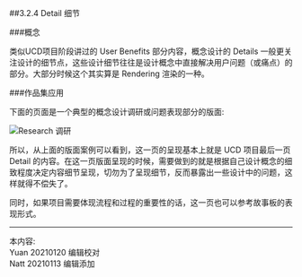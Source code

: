 ##3.2.4 Detail 细节

###概念

类似UCD项目阶段讲过的 User Benefits 部分内容，概念设计的 Details 一般更关注设计的细节点，这些设计细节往往是设计概念中直接解决用户问题（或痛点）的部分。大部分时候这个其实算是 Rendering 渲染的一种。


###作品集应用

下面的页面是一个典型的概念设计调研或问题表现部分的版面:  

![Research 调研](http://kitpic.makebi.net/2021/idcd_04.jpg)

所以，从上面的版面案例可以看到，这一页的呈现基本上就是 UCD 项目最后一页 Detail 的内容。在这一页版面呈现的时候，需要做到的就是根据自己设计概念的细致程度决定内容细节呈现，切勿为了呈现细节，反而暴露出一些设计中的问题，这样就得不偿失了。  

同时，如果项目需要体现流程和过程的重要性的话，这一页也可以参考故事板的表现形式。


---
本内容:    
Yuan 20210120 编辑校对  
Natt 20210113 编辑添加
